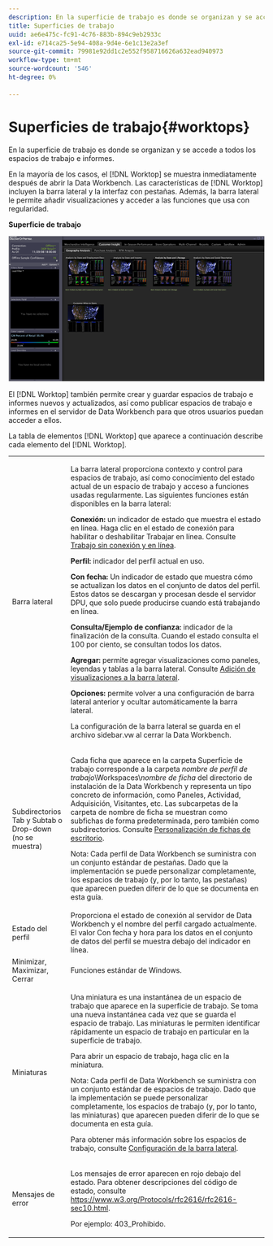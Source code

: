```yaml
---
description: En la superficie de trabajo es donde se organizan y se accede a todos los espacios de trabajo e informes.
title: Superficies de trabajo
uuid: ae6e475c-fc91-4c76-883b-894c9eb2933c
exl-id: e714ca25-5e94-408a-9d4e-6e1c13e2a3ef
source-git-commit: 79981e92dd1c2e552f958716626a632ead940973
workflow-type: tm+mt
source-wordcount: '546'
ht-degree: 0%

---
```


# Superficies de trabajo{#worktops}

En la superficie de trabajo es donde se organizan y se accede a todos los espacios de trabajo e informes.

En la mayoría de los casos, el [!DNL Worktop] se muestra inmediatamente después de abrir la Data Workbench. Las características de [!DNL Worktop] incluyen la barra lateral y la interfaz con pestañas. Además, la barra lateral le permite añadir visualizaciones y acceder a las funciones que usa con regularidad.

**Superficie de trabajo**

![](assets/client-wktp.png)

El [!DNL Worktop] también permite crear y guardar espacios de trabajo e informes nuevos y actualizados, así como publicar espacios de trabajo e informes en el servidor de Data Workbench para que otros usuarios puedan acceder a ellos.

La tabla de elementos [!DNL Worktop] que aparece a continuación describe cada elemento del [!DNL Worktop].

<table id="table_CB1DBB7DE8E2450A8C57601531BBD689">
 <tbody>
  <tr>
   <td colname="col1"> Barra lateral </td>
   <td colname="col2"> <p>La barra lateral proporciona contexto y control para espacios de trabajo, así como conocimiento del estado actual de un espacio de trabajo y acceso a funciones usadas regularmente. Las siguientes funciones están disponibles en la barra lateral: </p> <p> <b>Conexión: </b> un indicador de estado que muestra el estado en línea. Haga clic en el estado de conexión para habilitar o deshabilitar <span class="wintitle"> Trabajar en línea</span>. Consulte <a href="../../home/c-get-started/c-off-on.md#concept-cef8758ede044b18b3558376c5eb9f54"> Trabajo sin conexión y en línea</a>. </p> <p> <b>Perfil: </b> indicador del perfil actual en uso. </p> <p> <b>Con fecha:  </b>Un indicador de estado que muestra cómo se actualizan los datos en el conjunto de datos del perfil. Estos datos se descargan y procesan desde el servidor DPU, que solo puede producirse cuando está trabajando en línea. </p> <p> <b>Consulta/Ejemplo de confianza:</b> indicador de la finalización de la consulta. Cuando el estado consulta el 100 por ciento, se consultan todos los datos. </p> <p> <b>Agregar: </b> permite agregar visualizaciones como paneles, leyendas y tablas a la barra lateral. Consulte <a href="../../home/c-get-started/c-config-sidebar.md#section-666f70a405db4f8d8eaffa567ffcac06"> Adición de visualizaciones a la barra lateral</a>. </p> <p> <b>Opciones: </b> permite volver a una configuración de barra lateral anterior y ocultar automáticamente la barra lateral. </p> <p>La configuración de la barra lateral se guarda en el archivo <span class="filepath"> sidebar.vw</span> al cerrar la Data Workbench. </p> </td>
  </tr>
  <tr>
   <td colname="col1"> <p>Subdirectorios Tab y Subtab o Drop-down (no se muestra) </p> </td>
   <td colname="col2"> <p>Cada ficha que aparece en la carpeta <span class="wintitle"> Superficie de trabajo</span> corresponde a la carpeta <i>nombre de perfil de trabajo</i>\Workspaces\<i>nombre de ficha</i> del directorio de instalación de la Data Workbench y representa un tipo concreto de información, como Paneles, Actividad, Adquisición, Visitantes, etc. Las subcarpetas de la carpeta de nombre de ficha se muestran como subfichas de forma predeterminada, pero también como subdirectorios. Consulte <a href="../../home/c-get-started/c-intf-anlys-ftrs/c-cstm-wktp-tabs/c-cstm-wktp-tabs.md#concept-0f1e6061b03949199326dc6df71a52bc"> Personalización de fichas de escritorio</a>. </p> <p> <p>Nota:  Cada perfil de Data Workbench se suministra con un conjunto estándar de pestañas. Dado que la implementación se puede personalizar completamente, los espacios de trabajo (y, por lo tanto, las pestañas) que aparecen pueden diferir de lo que se documenta en esta guía. </p> </p> </td>
  </tr>
  <tr>
   <td colname="col1"> Estado del perfil </td>
   <td colname="col2"> Proporciona el estado de conexión al servidor de Data Workbench y el nombre del perfil cargado actualmente. El valor Con fecha y hora para los datos en el conjunto de datos del perfil se muestra debajo del indicador en línea. </td>
  </tr>
  <tr>
   <td colname="col1"> Minimizar, Maximizar, Cerrar </td>
   <td colname="col2"> Funciones estándar de Windows. </td>
  </tr>
  <tr>
   <td colname="col1"> Miniaturas </td>
   <td colname="col2"> <p>Una miniatura es una instantánea de un espacio de trabajo que aparece en la <span class="wintitle"> superficie de trabajo</span>. Se toma una nueva instantánea cada vez que se guarda el espacio de trabajo. Las miniaturas le permiten identificar rápidamente un espacio de trabajo en particular en la <span class="wintitle"> superficie de trabajo</span>. </p> <p>Para abrir un espacio de trabajo, haga clic en la miniatura. </p> <p> <p>Nota:  Cada perfil de Data Workbench se suministra con un conjunto estándar de espacios de trabajo. Dado que la implementación se puede personalizar completamente, los espacios de trabajo (y, por lo tanto, las miniaturas) que aparecen pueden diferir de lo que se documenta en esta guía. </p> </p> <p>Para obtener más información sobre los espacios de trabajo, consulte <a href="../../home/c-get-started/c-config-sidebar.md#concept-41db771b302e43018e5a9daa40b397e6"> Configuración de la barra lateral</a>. </p> </td>
  </tr>
  <tr>
   <td colname="col1"> Mensajes de error </td>
   <td colname="col2"> <p>Los mensajes de error aparecen en rojo debajo del estado. Para obtener descripciones del código de estado, consulte <a href="https://www.w3.org/Protocols/rfc2616/rfc2616-sec10.html" format="http" scope="external"> https://www.w3.org/Protocols/rfc2616/rfc2616-sec10.html</a>. </p> <p>Por ejemplo: 403_Prohibido. </p> </td>
  </tr>
 </tbody>
</table>
